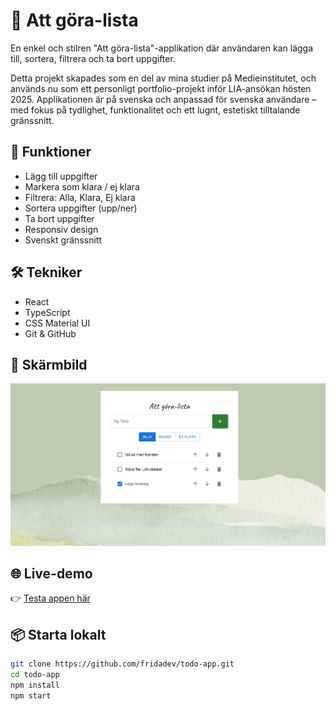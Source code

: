 # 📝 Att göra-lista

En enkel och stilren "Att göra-lista"-applikation där användaren kan lägga till, sortera, filtrera och ta bort uppgifter.

Detta projekt skapades som en del av mina studier på Medieinstitutet, och används nu som ett personligt portfolio-projekt inför LIA-ansökan hösten 2025. Applikationen är på svenska och anpassad för svenska användare – med fokus på tydlighet, funktionalitet och ett lugnt, estetiskt tilltalande gränssnitt.

## 🚀 Funktioner

- Lägg till uppgifter
- Markera som klara / ej klara
- Filtrera: Alla, Klara, Ej klara
- Sortera uppgifter (upp/ner)
- Ta bort uppgifter
- Responsiv design
- Svenskt gränssnitt

## 🛠 Tekniker

- React
- TypeScript
- CSS Material UI
- Git & GitHub

## 🌿 Skärmbild

![Att göra-lista](./todolist.png)



## 🌐 Live-demo

👉 [Testa appen här](https://dindemo.netlify.app)


## 📦 Starta lokalt

```bash
git clone https://github.com/fridadev/todo-app.git
cd todo-app
npm install
npm start
